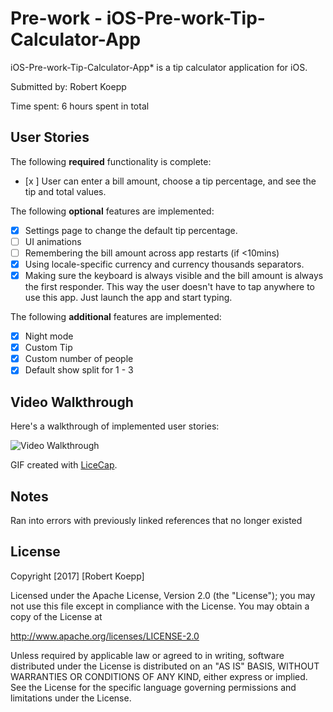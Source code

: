 # Pre-work - iOS-Pre-work-Tip-Calculator-App

iOS-Pre-work-Tip-Calculator-App* is a tip calculator application for iOS.

Submitted by: Robert Koepp

Time spent: 6 hours spent in total

## User Stories

The following **required** functionality is complete:

* [x ] User can enter a bill amount, choose a tip percentage, and see the tip and total values.

The following **optional** features are implemented:
* [x] Settings page to change the default tip percentage.
* [ ] UI animations
* [ ] Remembering the bill amount across app restarts (if <10mins)
* [x] Using locale-specific currency and currency thousands separators.
* [x] Making sure the keyboard is always visible and the bill amount is always the first responder. This way the user doesn't have to tap anywhere to use this app. Just launch the app and start typing.

The following **additional** features are implemented:

- [x] Night mode
- [x] Custom Tip
- [x] Custom number of people
- [x] Default show split for 1 - 3
## Video Walkthrough

Here's a walkthrough of implemented user stories:

<img src='https://media.giphy.com/media/3o75244yMOaBbyA8Fi/giphy.gif' title='Video Walkthrough' width='' alt='Video Walkthrough' />

GIF created with [LiceCap](http://www.cockos.com/licecap/).

## Notes

Ran into errors with previously linked references that no longer existed

## License

Copyright [2017] [Robert Koepp]

Licensed under the Apache License, Version 2.0 (the "License");
you may not use this file except in compliance with the License.
You may obtain a copy of the License at

http://www.apache.org/licenses/LICENSE-2.0

Unless required by applicable law or agreed to in writing, software
distributed under the License is distributed on an "AS IS" BASIS,
WITHOUT WARRANTIES OR CONDITIONS OF ANY KIND, either express or implied.
See the License for the specific language governing permissions and
limitations under the License.
